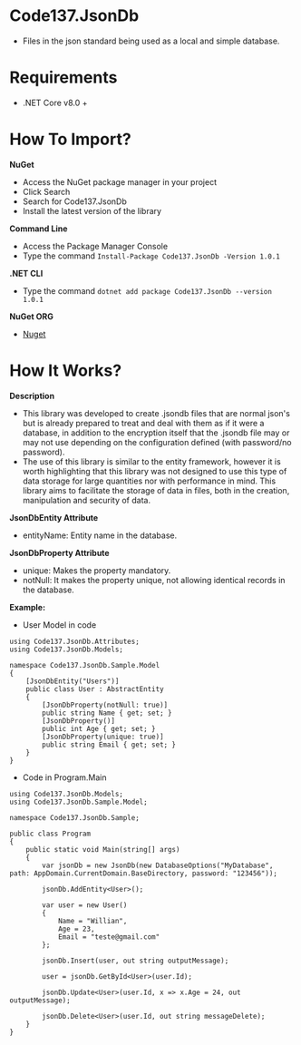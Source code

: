# Code137.JsonDb
* Files in the json standard being used as a local and simple database.

# Requirements
* .NET Core v8.0 +

# How To Import?
**NuGet**
* Access the NuGet package manager in your project
* Click Search
* Search for Code137.JsonDb
* Install the latest version of the library

**Command Line**
* Access the Package Manager Console
* Type the command ```Install-Package Code137.JsonDb -Version 1.0.1```

**.NET CLI**
* Type the command ```dotnet add package Code137.JsonDb --version 1.0.1```

**NuGet ORG**
* [Nuget](https://www.nuget.org/packages/Code137.JsonDb/1.0.1)

# How It Works?
**Description**
* This library was developed to create .jsondb files that are normal json's but is already prepared to treat and deal with them as if it were a database, in addition to the encryption itself that the .jsondb file may or may not use depending on the configuration defined (with password/no password).
* The use of this library is similar to the entity framework, however it is worth highlighting that this library was not designed to use this type of data storage for large quantities nor with performance in mind. This library aims to facilitate the storage of data in files, both in the creation, manipulation and security of data.

**JsonDbEntity Attribute**
* entityName: Entity name in the database.

**JsonDbProperty Attribute**
* unique: Makes the property mandatory.
* notNull: It makes the property unique, not allowing identical records in the database.

**Example:**
* User Model in code
```
using Code137.JsonDb.Attributes;
using Code137.JsonDb.Models;

namespace Code137.JsonDb.Sample.Model
{
    [JsonDbEntity("Users")]
    public class User : AbstractEntity
    {
        [JsonDbProperty(notNull: true)]
        public string Name { get; set; }
        [JsonDbProperty()]
        public int Age { get; set; }
        [JsonDbProperty(unique: true)]
        public string Email { get; set; }
    }
}

```

* Code in Program.Main
```
using Code137.JsonDb.Models;
using Code137.JsonDb.Sample.Model;

namespace Code137.JsonDb.Sample;

public class Program
{
    public static void Main(string[] args)
    {
        var jsonDb = new JsonDb(new DatabaseOptions("MyDatabase", path: AppDomain.CurrentDomain.BaseDirectory, password: "123456"));

        jsonDb.AddEntity<User>();

        var user = new User()
        {
            Name = "Willian",
            Age = 23,
            Email = "teste@gmail.com"
        };

        jsonDb.Insert(user, out string outputMessage);

        user = jsonDb.GetById<User>(user.Id);

        jsonDb.Update<User>(user.Id, x => x.Age = 24, out outputMessage);

        jsonDb.Delete<User>(user.Id, out string messageDelete);
    }
}

```
